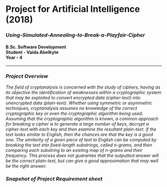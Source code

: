 <h1>Project for Artificial Intelligence (2018)</h1>
<h3><i>Using-Simulated-Annealing-to-Break-a-Playfair-Cipher</i></h3>
<h4>B.Sc. Software Development <br>
Student - Vaida Abelkyte<br>
Year - 4</h4>
<hr/>

<h3><i>Project Overview</h3>
<p>
The field of cryptanalysis is concerned with the study of ciphers, having as its objective the
identification of weaknesses within a cryptographic system that may be exploited to convert
encrypted data (cipher-text) into unencrypted data (plain-text). Whether using symmetric or
asymmetric techniques, cryptanalysis assumes no knowledge of the correct cryptographic key
or even the cryptographic algorithm being used.
Assuming that the cryptographic algorithm is known, a common approach for breaking a cipher
is to generate a large number of keys, decrypt a cipher-text with each key and then examine the
resultant plain-text. If the text looks similar to English, then the chances are that the key is a
good one. The similarity of a given piece of text to English can be computed by breaking the
text into fixed-length substrings, called n-grams, and then comparing each substring to an
existing map of n-grams and their frequency. This process does not guarantee that the outputted
answer will be the correct plain-text, but can give a good approximation that may well be the
right answer.
</p>

<h3><i>Snapshot of Project Requirement sheet</h3>


